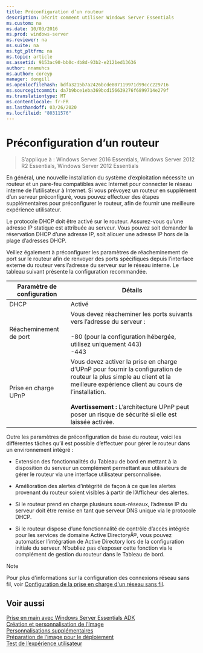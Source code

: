 ```yaml
---
title: Préconfiguration d’un routeur
description: Décrit comment utiliser Windows Server Essentials
ms.custom: na
ms.date: 10/03/2016
ms.prod: windows-server
ms.reviewer: na
ms.suite: na
ms.tgt_pltfrm: na
ms.topic: article
ms.assetid: 9153ac90-bb0c-4b8d-93b2-e2121ed13636
author: nnamuhcs
ms.author: coreyp
manager: dongill
ms.openlocfilehash: bdfa3215b7a2426bcde807119971d99ccc229716
ms.sourcegitcommit: da7b9bce1eba369bcd156639276f6899714e279f
ms.translationtype: MT
ms.contentlocale: fr-FR
ms.lasthandoff: 03/26/2020
ms.locfileid: "80311576"
---
```

# <a name="preconfiguring-a-router"></a>Préconfiguration d’un routeur

>S’applique à : Windows Server 2016 Essentials, Windows Server 2012 R2 Essentials, Windows Server 2012 Essentials

En général, une nouvelle installation du système d’exploitation nécessite un routeur et un pare-feu compatibles avec Internet pour connecter le réseau interne de l’utilisateur à Internet. Si vous prévoyez un routeur en supplément d’un serveur préconfiguré, vous pouvez effectuer des étapes supplémentaires pour préconfigurer le routeur, afin de fournir une meilleure expérience utilisateur.  
  
 Le protocole DHCP doit être activé sur le routeur. Assurez-vous qu’une adresse IP statique est attribuée au serveur. Vous pouvez soit demander la réservation DHCP d’une adresse IP, soit allouer une adresse IP hors de la plage d’adresses DHCP.  
  
 Veillez également à préconfigurer les paramètres de réacheminement de port sur le routeur afin de renvoyer des ports spécifiques depuis l’interface externe du routeur vers l’adresse du serveur sur le réseau interne. Le tableau suivant présente la configuration recommandée.  
  
|Paramètre de configuration|Détails|  
|---------------------------|-------------|  
|DHCP|Activé|  
|Réacheminement de port|Vous devez réacheminer les ports suivants vers l’adresse du serveur :<br /><br /> -80 (pour la configuration hébergée, utilisez uniquement 443)<br />-443|  
|Prise en charge UPnP|Vous devez activer la prise en charge d’UPnP pour fournir la configuration de routeur la plus simple au client et la meilleure expérience client au cours de l’installation.<br /><br /> **Avertissement :** L’architecture UPnP peut poser un risque de sécurité si elle est laissée activée.|  
  
 Outre les paramètres de préconfiguration de base du routeur, voici les différentes tâches qu’il est possible d’effectuer pour gérer le routeur dans un environnement intégré :  
  
-   Extension des fonctionnalités du Tableau de bord en mettant à la disposition du serveur un complément permettant aux utilisateurs de gérer le routeur via une interface utilisateur personnalisée.  
  
-   Amélioration des alertes d’intégrité de façon à ce que les alertes provenant du routeur soient visibles à partir de l’Afficheur des alertes.  
  
-   Si le routeur prend en charge plusieurs sous-réseaux, l’adresse IP du serveur doit être remise en tant que serveur DNS unique via le protocole DHCP.  
  
-   Si le routeur dispose d’une fonctionnalité de contrôle d’accès intégrée pour les services de domaine Active DirectoryÂ®, vous pouvez automatiser l’intégration de Active Directory lors de la configuration initiale du serveur. N’oubliez pas d’exposer cette fonction via le complément de gestion du routeur dans le Tableau de bord.  
  
> [!NOTE]
>  Pour plus d'informations sur la configuration des connexions réseau sans fil, voir [Configuration de la prise en charge d'un réseau sans fil](Configure-Support-for-a-Wireless-Network.md).  
  
## <a name="see-also"></a>Voir aussi  
 [Prise en main avec Windows Server Essentials ADK](Getting-Started-with-the-Windows-Server-Essentials-ADK.md)   
 [Création et personnalisation de l’Image](Creating-and-Customizing-the-Image.md)   
 [Personnalisations supplémentaires](Additional-Customizations.md)   
 [Préparation de l’image pour le déploiement](Preparing-the-Image-for-Deployment.md)   
 [Test de l’expérience utilisateur](Testing-the-Customer-Experience.md)